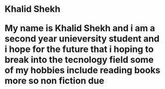 <!DOCTYPE html>
<html>
<head>
    <title>My work portfollio  title</title>
<body>
<h1>Khalid Shekh 
<p style font size="font-size:11px;":>My name is Khalid Shekh and i am a second year unieversity student and i hope for the future that i hoping to break into the tecnology field some of my hobbies include reading books more so non fiction due 
